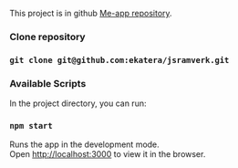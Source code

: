 This project is in github [Me-app repository](https://github.com/ekatera/jsramverk).

### Clone repository

### `git clone git@github.com:ekatera/jsramverk.git`

### Available Scripts

In the project directory, you can run:

### `npm start`

Runs the app in the development mode.<br />
Open [http://localhost:3000](http://localhost:3000) to view it in the browser.


